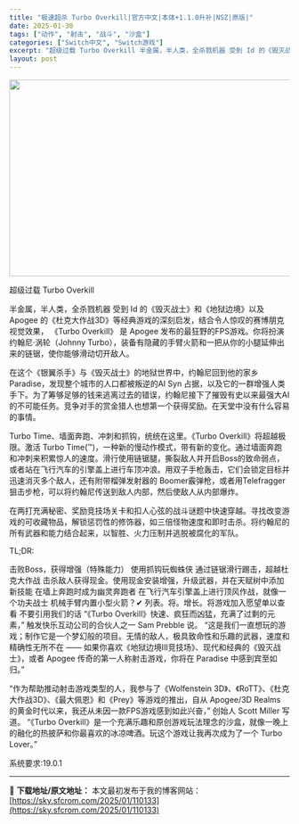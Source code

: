 ```yaml
---
title: "极速超杀 Turbo Overkill|官方中文|本体+1.1.0升补|NSZ|原版|"
date: 2025-01-30
tags: ["动作", "射击", "战斗", "沙盒"]
categories: ["Switch中文", "Switch游戏"]
excerpt: "超级过载 Turbo Overkill 半金属，半人类，全杀戮机器 受到 Id 的《毁灭战士》和《地狱边境》以及 Apogee 的《杜克大作战3D》等经典游戏的深刻启发，结合令人惊叹的赛博朋克视觉效果， 《Turbo Overkill》 是 Apogee 发布的最狂野的FPS游戏。你将扮演约翰尼·涡&hellip;"
layout: post
---
```


<img class="aligncenter size-full wp-image-110092" src="https://sky.sfcrom.com/wp-content/uploads/2025/01/2025013013450129.webp" alt="" width="616" height="353" />

超级过载 Turbo Overkill

半金属，半人类，全杀戮机器 受到 Id 的《毁灭战士》和《地狱边境》以及 Apogee 的《杜克大作战3D》等经典游戏的深刻启发，结合令人惊叹的赛博朋克视觉效果， 《Turbo Overkill》 是 Apogee 发布的最狂野的FPS游戏。你将扮演约翰尼·涡轮（Johnny Turbo），装备有隐藏的手臂火箭和一把从你的小腿延伸出来的链锯，使你能够滑动切开敌人。

在这个《银翼杀手》与《毁灭战士》的地狱世界中，约翰尼回到他的家乡 Paradise，发现整个城市的人口都被叛逆的AI Syn 占据，以及它的一群增强人类手下。为了筹够足够的钱来逃离过去的错误，约翰尼接下了摧毁有史以来最强大AI的不可能任务。竞争对手的赏金猎人也想第一个获得奖励。在天堂中没有什么容易的事情。

Turbo Time、墙面奔跑、冲刺和抓钩，统统在这里。《Turbo Overkill》将超越极限。激活 Turbo Time(™)，一种新的慢动作模式，带有新的变化。通过墙面奔跑和冲刺来积累惊人的速度。滑行使用链锯腿，撕裂敌人并开启Boss的致命弱点，或者站在飞行汽车的引擎盖上进行车顶冲浪。用双子手枪轰击，它们会锁定目标并迅速消灭多个敌人，还有附带榴弹发射器的 Boomer霰弹枪，或者用Telefragger狙击步枪，可以将约翰尼传送到敌人内部，然后使敌人从内部爆炸。

在两打充满秘密、奖励竞技场关卡和扣人心弦的战斗谜题中快速穿越。寻找改变游戏的可收藏物品，解锁惩罚性的修饰器，如三倍怪物速度和即时击杀。将约翰尼的所有武器和能力结合起来，以智胜、火力压制并逃脱被腐化的军队。

TL;DR:

击败Boss，获得增强（特殊能力）
使用抓钩玩蜘蛛侠
通过链锯滑行踢击，超越杜克大作战
击杀敌人获得现金。使用现金安装增强，升级武器，并在天赋树中添加新技能
在墙上奔跑时成为幽灵奔跑者
在飞行汽车引擎盖上进行顶风作战，就像一个功夫战士
机械手臂内置小型火箭？✔
列表。将。增长。将游戏加入愿望单以查看 不要引用我们的话 “《Turbo Overkill》快速、疯狂而凶猛，充满了过剩的元素，” 触发快乐互动公司的合伙人之一 Sam Prebble 说。 “这是我们一直想玩的游戏；制作它是一个梦幻般的项目。无情的敌人，极具致命性和乐趣的武器，速度和精确性无所不在 —— 如果你喜欢《地狱边境III竞技场》、现代和经典的《毁灭战士》，或者 Apogee 传奇的第一人称射击游戏，你将在 Paradise 中感到宾至如归。”

“作为帮助推动射击游戏类型的人，我参与了《Wolfenstein 3D》、《RoTT》、《杜克大作战3D》、《最大佩恩》和《Prey》等游戏的推出，自从 Apogee/3D Realms 的黄金时代以来，我还从未因一款FPS游戏感到如此兴奋，” 创始人 Scott Miller 写道。 “《Turbo Overkill》是一个充满乐趣和原创游戏玩法理念的沙盒，就像一晚上的融化的热披萨和你最喜欢的冰凉啤酒。玩这个游戏让我再次成为了一个 Turbo Lover。”

系统要求:19.0.1

---
📖 **下载地址/原文地址：** 本文最初发布于我的博客网站：[https://sky.sfcrom.com/2025/01/110133](https://sky.sfcrom.com/2025/01/110133)
